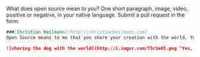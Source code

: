 What does open source mean to you?  One short paragraph, image, video, positive
or negative, in your native language.  Submit a pull request in the form:

```markdown
###[Christian Heilmann](http://christianheilmann.com)
Open Source means to me that you share your creation with the world. You don't just give it out to look at it, you allow people to participate and change the project according to suggestions (after a peer review). You build it with the people and for the people. That way open source is not only about technology - it is about collaboration and sharing responsibilities. It means that your product will go on when you are not part of it any more and others can build on what you did. It protects you from burning out on one product and allows others to start with something that already works.

![sharing the dog with the world](http://i.imgur.com/T3rSe05.png "Yes, you may pet me while I wait for my human")
```
